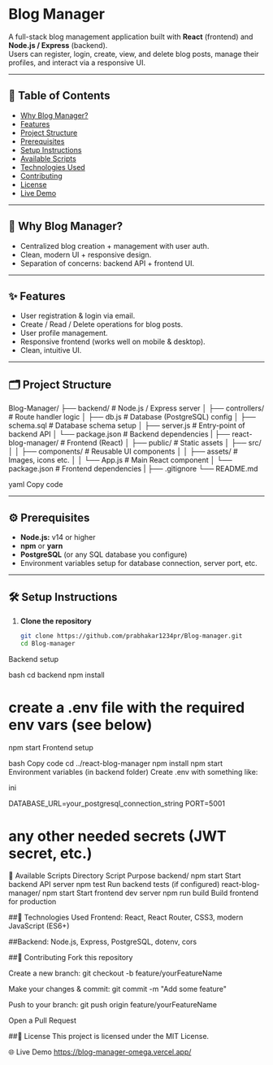# Blog Manager

A full-stack blog management application built with **React** (frontend) and **Node.js / Express** (backend).  
Users can register, login, create, view, and delete blog posts, manage their profiles, and interact via a responsive UI.  

---

## 📑 Table of Contents
- [Why Blog Manager?](#-why-blog-manager)
- [Features](#-features)
- [Project Structure](#-project-structure)
- [Prerequisites](#-prerequisites)
- [Setup Instructions](#-setup-instructions)
- [Available Scripts](#-available-scripts)
- [Technologies Used](#-technologies-used)
- [Contributing](#-contributing)
- [License](#-license)
- [Live Demo](#-live-demo)

---

## 🚀 Why Blog Manager?

- Centralized blog creation + management with user auth.  
- Clean, modern UI + responsive design.  
- Separation of concerns: backend API + frontend UI.

---

## ✨ Features

- User registration & login via email.  
- Create / Read / Delete operations for blog posts.  
- User profile management.  
- Responsive frontend (works well on mobile & desktop).  
- Clean, intuitive UI.  

---

## 🗂 Project Structure

Blog-Manager/
├── backend/ # Node.js / Express server
│ ├── controllers/ # Route handler logic
│ ├── db.js # Database (PostgreSQL) config
│ ├── schema.sql # Database schema setup
│ ├── server.js # Entry-point of backend API
│ └── package.json # Backend dependencies
|
├── react-blog-manager/ # Frontend (React)
│ ├── public/ # Static assets
│ ├── src/
│ │ ├── components/ # Reusable UI components
│ │ ├── assets/ # Images, icons etc.
│ │ └── App.js # Main React component
│ └── package.json # Frontend dependencies
|
├── .gitignore
└── README.md

yaml
Copy code

---

## ⚙️ Prerequisites

- **Node.js:** v14 or higher  
- **npm** or **yarn**  
- **PostgreSQL** (or any SQL database you configure)  
- Environment variables setup for database connection, server port, etc.

---

## 🛠 Setup Instructions

1. **Clone the repository**  
   ```bash
   git clone https://github.com/prabhakar1234pr/Blog-manager.git
   cd Blog-manager
Backend setup

bash
cd backend
npm install
# create a .env file with the required env vars (see below)
npm start
Frontend setup

bash
Copy code
cd ../react-blog-manager
npm install
npm start
Environment variables (in backend folder)
Create .env with something like:

ini

DATABASE_URL=your_postgresql_connection_string
PORT=5001
# any other needed secrets (JWT secret, etc.)
🔧 Available Scripts
Directory	Script	Purpose
backend/	npm start	Start backend API server
npm test	Run backend tests (if configured)
react-blog-manager/	npm start	Start frontend dev server
npm run build	Build frontend for production

##🧰 Technologies Used
Frontend:
React, React Router, CSS3, modern JavaScript (ES6+)

##Backend:
Node.js, Express, PostgreSQL, dotenv, cors

##🤝 Contributing
Fork this repository

Create a new branch: git checkout -b feature/yourFeatureName

Make your changes & commit: git commit -m "Add some feature"

Push to your branch: git push origin feature/yourFeatureName

Open a Pull Request

##📄 License
This project is licensed under the MIT License.

🌐 Live Demo
https://blog-manager-omega.vercel.app/
